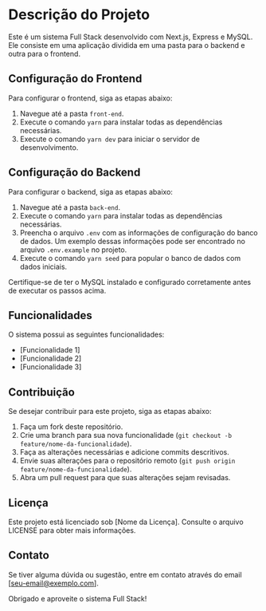 # Descrição do Projeto

Este é um sistema Full Stack desenvolvido com Next.js, Express e MySQL. Ele consiste em uma aplicação dividida em uma pasta para o backend e outra para o frontend.

## Configuração do Frontend

Para configurar o frontend, siga as etapas abaixo:

1. Navegue até a pasta `front-end`.
2. Execute o comando `yarn` para instalar todas as dependências necessárias.
3. Execute o comando `yarn dev` para iniciar o servidor de desenvolvimento.

## Configuração do Backend

Para configurar o backend, siga as etapas abaixo:

1. Navegue até a pasta `back-end`.
2. Execute o comando `yarn` para instalar todas as dependências necessárias.
3. Preencha o arquivo `.env` com as informações de configuração do banco de dados. Um exemplo dessas informações pode ser encontrado no arquivo `.env.example` no projeto.
4. Execute o comando `yarn seed` para popular o banco de dados com dados iniciais.

Certifique-se de ter o MySQL instalado e configurado corretamente antes de executar os passos acima.

## Funcionalidades

O sistema possui as seguintes funcionalidades:

- [Funcionalidade 1]
- [Funcionalidade 2]
- [Funcionalidade 3]

## Contribuição

Se desejar contribuir para este projeto, siga as etapas abaixo:

1. Faça um fork deste repositório.
2. Crie uma branch para sua nova funcionalidade (`git checkout -b feature/nome-da-funcionalidade`).
3. Faça as alterações necessárias e adicione commits descritivos.
4. Envie suas alterações para o repositório remoto (`git push origin feature/nome-da-funcionalidade`).
5. Abra um pull request para que suas alterações sejam revisadas.

## Licença

Este projeto está licenciado sob [Nome da Licença]. Consulte o arquivo LICENSE para obter mais informações.

## Contato

Se tiver alguma dúvida ou sugestão, entre em contato através do email [seu-email@exemplo.com].

Obrigado e aproveite o sistema Full Stack!
